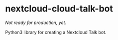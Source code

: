 # nextcloud-cloud-talk-bot

*Not ready for production, yet.*

Python3 library for creating a Nextcloud Talk bot. 

